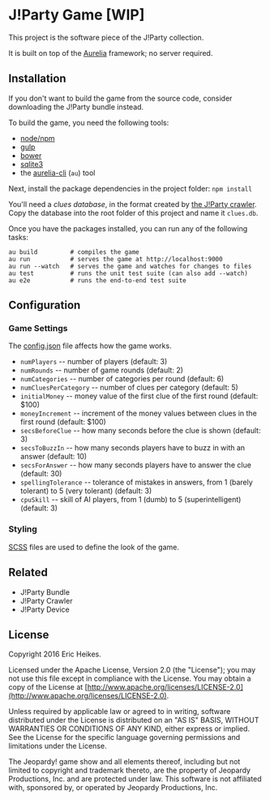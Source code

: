 # J!Party Game [WIP]

This project is the software piece of the J!Party collection.

It is built on top of the [Aurelia](http://aurelia.io/) framework; no server required.

## Installation

If you don't want to build the game from the source code, consider downloading the J!Party bundle instead.

To build the game, you need the following tools:

* [node/npm](http://nodejs.org/)
* [gulp](http://gulpjs.com/)
* [bower](http://bower.io/)
* [sqlite3](https://www.sqlite.org/)
* the [aurelia-cli](https://github.com/aurelia/cli) (`au`) tool

Next, install the package dependencies in the project folder: `npm install`

You'll need a *clues database*, in the format created by [the J!Party crawler](https://github.com/j-party/crawler). Copy the database into the root folder of this project and name it `clues.db`.

Once you have the packages installed, you can run any of the following tasks:

```shell
au build         # compiles the game
au run           # serves the game at http://localhost:9000
au run --watch   # serves the game and watches for changes to files
au test          # runs the unit test suite (can also add --watch)
au e2e           # runs the end-to-end test suite
```

## Configuration

### Game Settings

The [config.json](src/config.json) file affects how the game works.

* `numPlayers` -- number of players (default: 3)
* `numRounds` -- number of game rounds (default: 2)
* `numCategories` -- number of categories per round (default: 6)
* `numCluesPerCategory` -- number of clues per category (default: 5)
* `initialMoney` -- money value of the first clue of the first round (default: $100)
* `moneyIncrement` -- increment of the money values between clues in the first round (default: $100)
* `secsBeforeClue` -- how many seconds before the clue is shown (default: 3)
* `secsToBuzzIn` -- how many seconds players have to buzz in with an answer (default: 10)
* `secsForAnswer` -- how many seconds players have to answer the clue (default: 30)
* `spellingTolerance` -- tolerance of mistakes in answers, from 1 (barely tolerant) to 5 (very tolerant) (default: 3)
* `cpuSkill` -- skill of AI players, from 1 (dumb) to 5 (superintelligent) (default: 3)

### Styling

[SCSS](http://sass-lang.com/) files are used to define the look of the game.

## Related

* J!Party Bundle
* J!Party Crawler
* J!Party Device

## License

Copyright 2016 Eric Heikes.

Licensed under the Apache License, Version 2.0 (the "License"); you may not use this file except in compliance with the License. You may obtain a copy of the License at [http://www.apache.org/licenses/LICENSE-2.0](http://www.apache.org/licenses/LICENSE-2.0).

Unless required by applicable law or agreed to in writing, software distributed under the License is distributed on an "AS IS" BASIS, WITHOUT WARRANTIES OR CONDITIONS OF ANY KIND, either express or implied. See the License for the specific language governing permissions and limitations under the License.

The Jeopardy! game show and all elements thereof, including but not limited to copyright and trademark thereto, are the property of Jeopardy Productions, Inc. and are protected under law. This software is not affiliated with, sponsored by, or operated by Jeopardy Productions, Inc.
